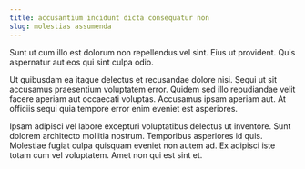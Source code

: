 ```yaml
---
title: accusantium incidunt dicta consequatur non
slug: molestias assumenda
---
```


Sunt ut cum illo est dolorum non repellendus vel sint. Eius ut provident. Quis aspernatur aut eos qui sint culpa odio.

Ut quibusdam ea itaque delectus et recusandae dolore nisi. Sequi ut sit accusamus praesentium voluptatem error. Quidem sed illo repudiandae velit facere aperiam aut occaecati voluptas. Accusamus ipsam aperiam aut. At officiis sequi quia tempore error enim eveniet est asperiores.

Ipsam adipisci vel labore excepturi voluptatibus delectus ut inventore. Sunt dolorem architecto mollitia nostrum. Temporibus asperiores id quis. Molestiae fugiat culpa quisquam eveniet non autem ad. Ex adipisci iste totam cum vel voluptatem. Amet non qui est sint et.
